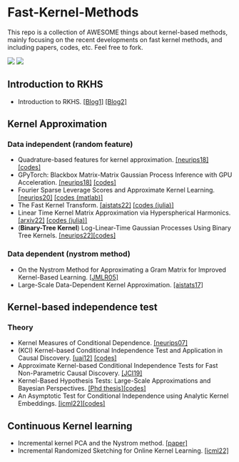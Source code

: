 # Fast-Kernel-Methods

This repo is a collection of AWESOME things about kernel-based methods, mainly focusing on the recent developments on fast kernel methods, and including papers, codes, etc. Feel free to fork.

![](https://img.shields.io/badge/Resources-@CLeaR_Unimelb-red.svg) ![](https://img.shields.io/badge/License-@MIT-green.svg)

## Introduction to RKHS
- Introduction to RKHS. [[Blog1]](https://tlienart.github.io/posts/2016/03/02-rkhs-1/#introduction_to_rkhs) [[Blog2]](https://tlienart.github.io/posts/2016/03/05-rkhs-2/)


## Kernel Approximation
### Data independent (random feature)
- Quadrature-based features for kernel approximation. [[neurips18]](https://papers.nips.cc/paper/2018/file/6e923226e43cd6fac7cfe1e13ad000ac-Paper.pdf) [[codes]](https://github.com/maremun/quffka)
- GPyTorch: Blackbox Matrix-Matrix Gaussian Process Inference with GPU Acceleration. [[neurips18]](https://papers.nips.cc/paper/2018/file/27e8e17134dd7083b050476733207ea1-Paper.pdf) [[codes]](https://gpytorch.ai)
- Fourier Sparse Leverage Scores and Approximate Kernel Learning. [[neurips20]](https://papers.nips.cc/paper/2020/file/012d9fe15b2493f21902cd55603382ec-Paper.pdf) [[codes (matlab)]](https://github.com/cpmusco/leverage_score_rff)
- The Fast Kernel Transform. [[aistats22]](https://proceedings.mlr.press/v151/ryan22a/ryan22a.pdf) [[codes (julia)]](https://github.com/jpryan1/FastKernelTransform.jl)
- Linear Time Kernel Matrix Approximation via Hyperspherical Harmonics. [[arxiv22]](https://arxiv.org/pdf/2202.03655.pdf) [[codes (julia)]](https://github.com/jpryan1/HarmonicDecompFact.jl)
- (**Binary-Tree Kernel**) Log-Linear-Time Gaussian Processes Using Binary Tree Kernels. [[neurips22]](https://openreview.net/pdf?id=VB_mBqL4VW-)[[codes]](https://github.com/mkc1000/btgp)

### Data dependent (nystrom method)
- On the Nystrom Method for Approximating a Gram Matrix for Improved Kernel-Based Learning. [[JMLR05]](https://www.jmlr.org/papers/volume6/drineas05a/drineas05a.pdf)
- Large-Scale Data-Dependent Kernel Approximation. [[aistats17]](http://proceedings.mlr.press/v54/ionescu17a/ionescu17a.pdf)

## Kernel-based independence test
### Theory 
- Kernel Measures of Conditional Dependence. [[neurips07]](https://papers.nips.cc/paper/2007/file/3a0772443a0739141292a5429b952fe6-Paper.pdf)
- (KCI) Kernel-based Conditional Independence Test and Application in Causal Discovery. [[uai12]](https://arxiv.org/pdf/1202.3775.pdf) [[codes]](https://github.com/cmu-phil/causal-learn/blob/main/causallearn/utils/KCI/KCI.py)
- Approximate Kernel-based Conditional Independence Tests for Fast Non-Parametric Causal Discovery. [[JCI19]](https://arxiv.org/pdf/1702.03877.pdf)
- Kernel-Based Hypothesis Tests: Large-Scale Approximations and Bayesian Perspectives. [[Phd thesis]](https://ora.ox.ac.uk/objects/uuid:5e6c96eb-7924-45e6-8060-7de58e643f67/download_file?file_format=application%2Fpdf&safe_filename=Qinyi_s_thesis_final_final.pdf&type_of_work=Thesis)[[codes]](https://github.com/oxcsml/kerpy)
- An Asymptotic Test for Conditional Independence using Analytic Kernel Embeddings. [[icml22]](https://proceedings.mlr.press/v162/scetbon22a/scetbon22a.pdf)[[codes]](https://github.com/meyerscetbon/lp-ci-test)

## Continuous Kernel learning
- Incremental kernel PCA and the Nystrom method. [[paper]](https://arxiv.org/pdf/1802.00043.pdf)
- Incremental Randomized Sketching for Online Kernel Learning. [[icml22]](http://proceedings.mlr.press/v97/zhang19h/zhang19h.pdf)

